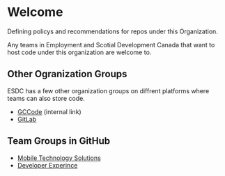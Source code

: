 # Welcome
Defining policys and recommendations for repos under this Organization.

Any teams in Employment and Scotial Development Canada that want to host code under this organization are welcome to.

## Other Ogranization Groups
ESDC has a few other organization groups on diffrent platforms where teams can also store code.

* [GCCode](https://gccode.ssc-spc.gc.ca/iitb-dgiit) (internal link)
* [GitLab](https://gitlab.com/esdc-edsc)

## Team Groups in GitHub

* [Mobile Technology Solutions](https://github.com/MTS-STM)
* [Developer Experince](https://github.com/esdc-devx)
